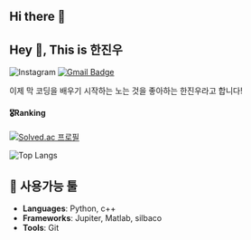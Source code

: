 ## Hi there 👋
## Hey 👋, This is 한진우
![Instagram](https://img.shields.io/badge/Instagram-%23E4405F.svg?style=for-the-badge&logo=Instagram&logoColor=blue)
[![Gmail Badge](https://img.shields.io/badge/-hjuohj@gmail.com-c14438?style=flat&logo=Gmail&logoColor=white&link=mailto:hjuohj@gmail.com)](mailto:hjuohj@gmail.com)

<p align='left'>이제 막 코딩을 배우기 시작하는 노는 것을 좋아하는 한진우라고 합니다!</p>

#### 🎖️Ranking
[![Solved.ac
프로필](http://mazassumnida.wtf/api/v2/generate_badge?username=hjuohj1022)](https://solved.ac/hjuohj1022)

![Top Langs](https://github-readme-stats.vercel.app/api/top-langs/?username=hjuohj1022&layout=compact&theme=radical)

## 🔧 사용가능 툴
- **Languages**: Python, c++
- **Frameworks**: Jupiter, Matlab, silbaco
- **Tools**: Git

<!--
**hjuohj1022/hjuohj1022** is a ✨ _special_ ✨ repository because its `README.md` (this file) appears on your GitHub profile.

Here are some ideas to get you started:

- 🔭 I’m currently working on ...
- 🌱 I’m currently learning ...
- 👯 I’m looking to collaborate on ...
- 🤔 I’m looking for help with ...
- 💬 Ask me about ...
- 📫 How to reach me: ...
- 😄 Pronouns: ...
- ⚡ Fun fact: ...
-->
